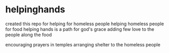 # helpinghands
created this repo for  helping for homeless people
helping homeless people for food
helping hands is a path for god's grace
adding few love to the people along the food

encouraging prayers in temples
arranging shelter to the homeless people
